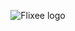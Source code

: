 <p valign="center" align="center">
<img src="https://scontent.fsdu7-1.fna.fbcdn.net/v/t1.0-9/15492162_1190136471079471_6109636702189851543_n.png?oh=fd83914abb1732235ed921d0d81af992&oe=58B2E31B" alt="Flixee logo"/>
</p>
